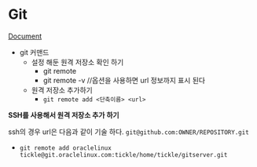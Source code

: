 # Git

[Document](https://git-scm.com/book/ko/v2/%EC%8B%9C%EC%9E%91%ED%95%98%EA%B8%B0-%EB%B2%84%EC%A0%84-%EA%B4%80%EB%A6%AC%EB%9E%80%3F)


- git 커맨드
  - 설정 해둔 원격 저장소 확인 하기
    - git remote
    - git remote -v  //옵션을 사용하면 url 정보까지 표시 된다
  - 원격 저장소 추가하기
    - `git remote add <단축이름> <url>`


**SSH를 사용해서 원격 저장소 추가 하기**

ssh의 경우 url은 다음과 같이 기술 하다. `git@github.com:OWNER/REPOSITORY.git`
  - `git remote add oraclelinux tickle@git.oraclelinux.com:tickle/home/tickle/gitserver.git`


